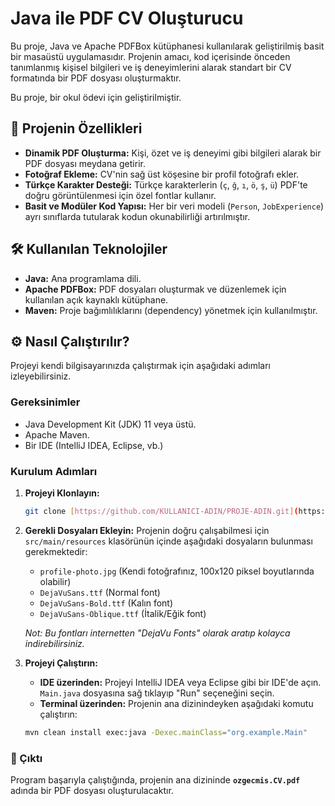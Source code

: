 # Java ile PDF CV Oluşturucu

Bu proje, Java ve Apache PDFBox kütüphanesi kullanılarak geliştirilmiş basit bir masaüstü uygulamasıdır. Projenin amacı, kod içerisinde önceden tanımlanmış kişisel bilgileri ve iş deneyimlerini alarak standart bir CV formatında bir PDF dosyası oluşturmaktır.

Bu proje, bir okul ödevi için geliştirilmiştir.

## 🚀 Projenin Özellikleri

-   **Dinamik PDF Oluşturma:** Kişi, özet ve iş deneyimi gibi bilgileri alarak bir PDF dosyası meydana getirir.
-   **Fotoğraf Ekleme:** CV'nin sağ üst köşesine bir profil fotoğrafı ekler.
-   **Türkçe Karakter Desteği:** Türkçe karakterlerin (`ç`, `ğ`, `ı`, `ö`, `ş`, `ü`) PDF'te doğru görüntülenmesi için özel fontlar kullanır.
-   **Basit ve Modüler Kod Yapısı:** Her bir veri modeli (`Person`, `JobExperience`) ayrı sınıflarda tutularak kodun okunabilirliği artırılmıştır.

## 🛠️ Kullanılan Teknolojiler

-   **Java:** Ana programlama dili.
-   **Apache PDFBox:** PDF dosyaları oluşturmak ve düzenlemek için kullanılan açık kaynaklı kütüphane.
-   **Maven:** Proje bağımlılıklarını (dependency) yönetmek için kullanılmıştır.

## ⚙️ Nasıl Çalıştırılır?

Projeyi kendi bilgisayarınızda çalıştırmak için aşağıdaki adımları izleyebilirsiniz.

### Gereksinimler

-   Java Development Kit (JDK) 11 veya üstü.
-   Apache Maven.
-   Bir IDE (IntelliJ IDEA, Eclipse, vb.)

### Kurulum Adımları

1.  **Projeyi Klonlayın:**
    ```bash
    git clone [https://github.com/KULLANICI-ADIN/PROJE-ADIN.git](https://github.com/KULLANICI-ADIN/PROJE-ADIN.git)
    ```

2.  **Gerekli Dosyaları Ekleyin:**
    Projenin doğru çalışabilmesi için `src/main/resources` klasörünün içinde aşağıdaki dosyaların bulunması gerekmektedir:
    -   `profile-photo.jpg` (Kendi fotoğrafınız, 100x120 piksel boyutlarında olabilir)
    -   `DejaVuSans.ttf` (Normal font)
    -   `DejaVuSans-Bold.ttf` (Kalın font)
    -   `DejaVuSans-Oblique.ttf` (İtalik/Eğik font)

    *Not: Bu fontları internetten "DejaVu Fonts" olarak aratıp kolayca indirebilirsiniz.*

3.  **Projeyi Çalıştırın:**
    -   **IDE üzerinden:** Projeyi IntelliJ IDEA veya Eclipse gibi bir IDE'de açın. `Main.java` dosyasına sağ tıklayıp "Run" seçeneğini seçin.
    -   **Terminal üzerinden:** Projenin ana dizinindeyken aşağıdaki komutu çalıştırın:
    ```bash
    mvn clean install exec:java -Dexec.mainClass="org.example.Main"
    ```

### 📄 Çıktı

Program başarıyla çalıştığında, projenin ana dizininde **`ozgecmis.CV.pdf`** adında bir PDF dosyası oluşturulacaktır.

